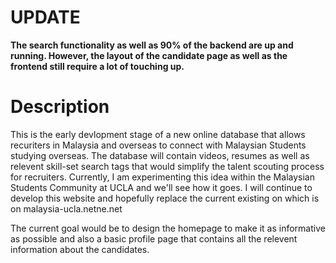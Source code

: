 <h1>UPDATE</h1>
<b>The search functionality as well as 90% of the backend are up and running. However, the layout of the candidate page as well as the frontend still require a lot of touching up. </b>

<h1>Description</h1> 


This is the early devlopment stage of a new online database that allows recuriters in Malaysia and overseas to connect with Malaysian Students studying overseas. The database will contain videos, resumes as well as relevent skill-set search tags that would simplify the talent scouting process for recruiters. Currently, I am experimenting this idea within the Malaysian Students Community at UCLA and we'll see how it goes. I will continue to develop this website and hopefully replace the current existing on which is on malaysia-ucla.netne.net

The current goal would be to design the homepage to make it as informative as possible and also a basic profile page that contains all the relevent information about the candidates. 

